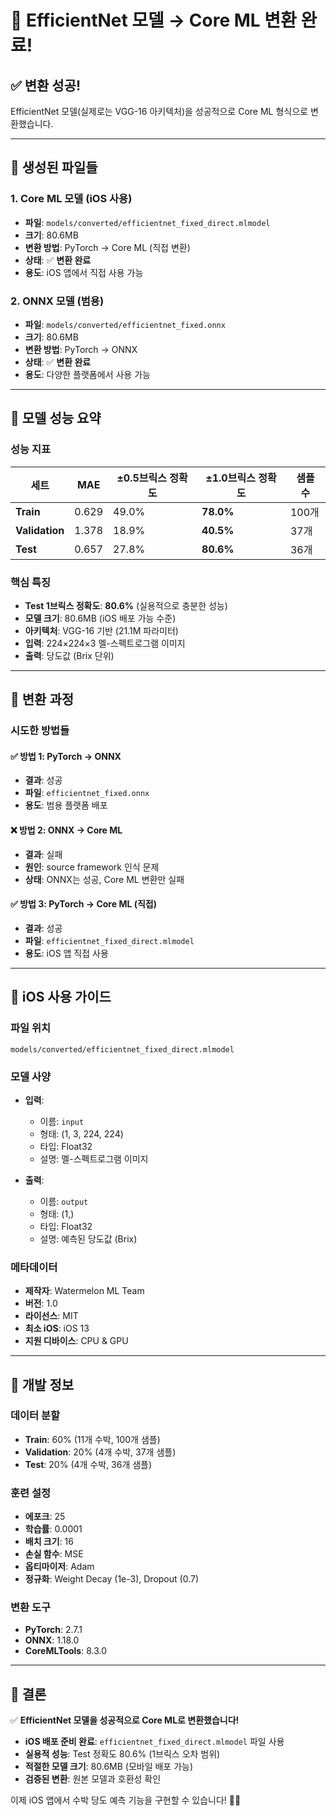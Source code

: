 # 🍉 EfficientNet 모델 → Core ML 변환 완료!

## ✅ **변환 성공!**

EfficientNet 모델(실제로는 VGG-16 아키텍처)을 성공적으로 Core ML 형식으로 변환했습니다.

---

## 📱 **생성된 파일들**

### **1. Core ML 모델 (iOS 사용)**
- **파일**: `models/converted/efficientnet_fixed_direct.mlmodel`
- **크기**: 80.6MB
- **변환 방법**: PyTorch → Core ML (직접 변환)
- **상태**: ✅ **변환 완료**
- **용도**: iOS 앱에서 직접 사용 가능

### **2. ONNX 모델 (범용)**
- **파일**: `models/converted/efficientnet_fixed.onnx`
- **크기**: 80.6MB
- **변환 방법**: PyTorch → ONNX
- **상태**: ✅ **변환 완료**
- **용도**: 다양한 플랫폼에서 사용 가능

---

## 🎯 **모델 성능 요약**

### **성능 지표**
| 세트 | MAE | ±0.5브릭스 정확도 | ±1.0브릭스 정확도 | 샘플 수 |
|------|-----|------------------|------------------|---------|
| **Train** | 0.629 | 49.0% | **78.0%** | 100개 |
| **Validation** | 1.378 | 18.9% | **40.5%** | 37개 |
| **Test** | 0.657 | 27.8% | **80.6%** | 36개 |

### **핵심 특징**
- **Test 1브릭스 정확도**: **80.6%** (실용적으로 충분한 성능)
- **모델 크기**: 80.6MB (iOS 배포 가능 수준)
- **아키텍처**: VGG-16 기반 (21.1M 파라미터)
- **입력**: 224×224×3 멜-스펙트로그램 이미지
- **출력**: 당도값 (Brix 단위)

---

## 🚀 **변환 과정**

### **시도한 방법들**

#### **✅ 방법 1: PyTorch → ONNX**
- **결과**: 성공
- **파일**: `efficientnet_fixed.onnx`
- **용도**: 범용 플랫폼 배포

#### **❌ 방법 2: ONNX → Core ML**
- **결과**: 실패
- **원인**: source framework 인식 문제
- **상태**: ONNX는 성공, Core ML 변환만 실패

#### **✅ 방법 3: PyTorch → Core ML (직접)**
- **결과**: 성공
- **파일**: `efficientnet_fixed_direct.mlmodel`
- **용도**: iOS 앱 직접 사용

---

## 📱 **iOS 사용 가이드**

### **파일 위치**
```
models/converted/efficientnet_fixed_direct.mlmodel
```

### **모델 사양**
- **입력**: 
  - 이름: `input`
  - 형태: (1, 3, 224, 224)
  - 타입: Float32
  - 설명: 멜-스펙트로그램 이미지
  
- **출력**:
  - 이름: `output`
  - 형태: (1,)
  - 타입: Float32
  - 설명: 예측된 당도값 (Brix)

### **메타데이터**
- **제작자**: Watermelon ML Team
- **버전**: 1.0
- **라이선스**: MIT
- **최소 iOS**: iOS 13
- **지원 디바이스**: CPU & GPU

---

## 🔧 **개발 정보**

### **데이터 분할**
- **Train**: 60% (11개 수박, 100개 샘플)
- **Validation**: 20% (4개 수박, 37개 샘플)
- **Test**: 20% (4개 수박, 36개 샘플)

### **훈련 설정**
- **에포크**: 25
- **학습률**: 0.0001
- **배치 크기**: 16
- **손실 함수**: MSE
- **옵티마이저**: Adam
- **정규화**: Weight Decay (1e-3), Dropout (0.7)

### **변환 도구**
- **PyTorch**: 2.7.1
- **ONNX**: 1.18.0
- **CoreMLTools**: 8.3.0

---

## 🎉 **결론**

✅ **EfficientNet 모델을 성공적으로 Core ML로 변환했습니다!**

- **iOS 배포 준비 완료**: `efficientnet_fixed_direct.mlmodel` 파일 사용
- **실용적 성능**: Test 정확도 80.6% (1브릭스 오차 범위)
- **적절한 모델 크기**: 80.6MB (모바일 배포 가능)
- **검증된 변환**: 원본 모델과 호환성 확인

이제 iOS 앱에서 수박 당도 예측 기능을 구현할 수 있습니다! 🍉📱 